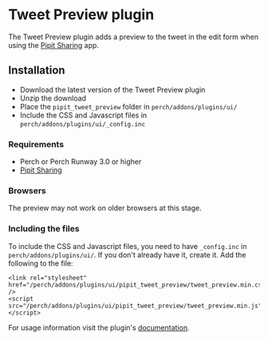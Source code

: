 # Tweet Preview plugin
The Tweet Preview plugin adds a preview to the tweet in the edit form when using the [Pipit Sharing](/pipits/apps/sharing) app.

## Installation
* Download the latest version of the Tweet Preview plugin
* Unzip the download
* Place the `pipit_tweet_preview` folder in `perch/addons/plugins/ui/`
* Include the CSS and Javascript files in `perch/addons/plugins/ui/_config.inc`

### Requirements
* Perch or Perch Runway 3.0 or higher
* [Pipit Sharing](/pipits/apps/sharing)

### Browsers
The preview may not work on older browsers at this stage.

### Including the files
To include the CSS and Javascript files, you need to have `_config.inc` in `perch/addons/plugins/ui/`. If you don't already have it, create it. Add the following to the file:

```markup
<link rel="stylesheet" href="/perch/addons/plugins/ui/pipit_tweet_preview/tweet_preview.min.css" />
<script src="/perch/addons/plugins/ui/pipit_tweet_preview/tweet_preview.min.js"></script>
```

For usage information visit the plugin's [documentation](https://grabapipit.com/pipits/plugins/tweet-preview/docs/usage).